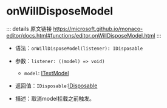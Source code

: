 # onWillDisposeModel

<backTop />
        
::: details 原文链接
https://microsoft.github.io/monaco-editor/docs.html#functions/editor.onWillDisposeModel.html
:::

- 语法：`onWillDisposeModel(listener): IDisposable`

- 参数：`listener: ((model) => void)`

  - `model`: [ITextModel](/api/editor/ITextModel.md)
  
- 返回值：`IDisposable`:[IDisposable](/api/IDisposable.md)

- 描述：取消model挂载之前触发。
